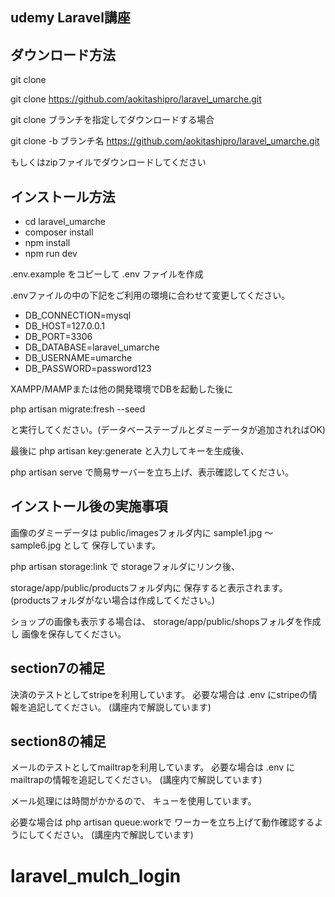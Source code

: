 ## udemy Laravel講座

## ダウンロード方法

git clone

git clone https://github.com/aokitashipro/laravel_umarche.git

git clone ブランチを指定してダウンロードする場合

git clone -b ブランチ名 https://github.com/aokitashipro/laravel_umarche.git

もしくはzipファイルでダウンロードしてください

## インストール方法

- cd laravel_umarche
- composer install
- npm install
- npm run dev

.env.example をコピーして .env ファイルを作成

.envファイルの中の下記をご利用の環境に合わせて変更してください。

- DB_CONNECTION=mysql
- DB_HOST=127.0.0.1
- DB_PORT=3306
- DB_DATABASE=laravel_umarche
- DB_USERNAME=umarche
- DB_PASSWORD=password123

XAMPP/MAMPまたは他の開発環境でDBを起動した後に

php artisan migrate:fresh --seed

と実行してください。(データベーステーブルとダミーデータが追加されればOK)

最後に
php artisan key:generate
と入力してキーを生成後、

php artisan serve
で簡易サーバーを立ち上げ、表示確認してください。


## インストール後の実施事項

画像のダミーデータは
public/imagesフォルダ内に
sample1.jpg 〜 sample6.jpg として
保存しています。

php artisan storage:link で
storageフォルダにリンク後、

storage/app/public/productsフォルダ内に
保存すると表示されます。
(productsフォルダがない場合は作成してください。)

ショップの画像も表示する場合は、
storage/app/public/shopsフォルダを作成し
画像を保存してください。

## section7の補足

決済のテストとしてstripeを利用しています。
必要な場合は .env にstripeの情報を追記してください。
(講座内で解説しています)

## section8の補足

メールのテストとしてmailtrapを利用しています。
必要な場合は .env にmailtrapの情報を追記してください。
(講座内で解説しています)

メール処理には時間がかかるので、
キューを使用しています。

必要な場合は php artisan queue:workで
ワーカーを立ち上げて動作確認するようにしてください。
(講座内で解説しています)

# laravel_mulch_login
